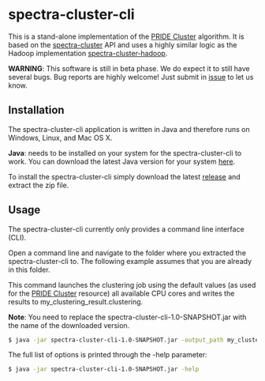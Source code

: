 # spectra-cluster-cli
This is a stand-alone implementation of the [PRIDE Cluster](https://www.ebi.ac.uk/pride/cluster) algorithm. It is based on the [spectra-cluster](https://github.com/spectra-cluster/spectra-cluster) API and uses a highly similar logic as the Hadoop implementation [spectra-cluster-hadoop](https://github.com/spectra-cluster/spectra-cluster-hadoop).

__WARNING__: This software is still in beta phase. We do expect it to still have several bugs. Bug reports are highly welcome! Just submit in [issue](https://github.com/spectra-cluster/spectra-cluster-cli/issues) to let us know.

## Installation
The spectra-cluster-cli application is written in Java and therefore runs on Windows, Linux, and Mac OS X. 

__Java__: needs to be installed on your system for the spectra-cluster-cli to work. You can download the latest Java version for your system [here](https://www.java.com).

To install the spectra-cluster-cli simply download the latest [release](https://github.com/spectra-cluster/spectra-cluster-cli/releases) and extract the zip file.

## Usage
The spectra-cluster-cli currently only provides a command line interface (CLI). 

Open a command line and navigate to the folder where you extracted the spectra-cluster-cli to. The following example assumes that you are already in this folder.

This command launches the clustering job using the default values (as used for the [PRIDE Cluster](https://www.ebi.ac.uk/pride/cluster) resource) all available CPU cores and writes the results to my_clustering_result.clustering.

__Note__: You need to replace the spectra-cluster-cli-1.0-SNAPSHOT.jar with the name of the downloaded version.

```bash
$ java -jar spectra-cluster-cli-1.0-SNAPSHOT.jar -output_path my_clustering_result.clustering C:\my_first_file.mgf C:\my_second_file.mgf
```

The full list of options is printed through the -help parameter:

```bash
$ java -jar spectra-cluster-cli-1.0-SNAPSHOT.jar -help
```

